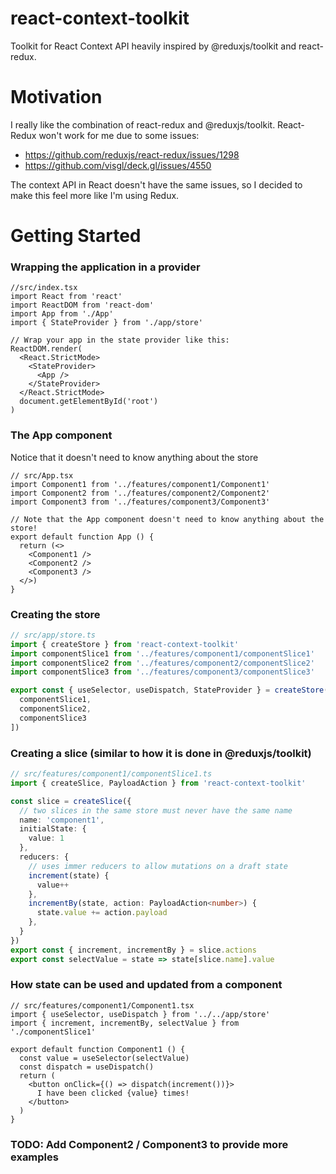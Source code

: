 # react-context-toolkit

Toolkit for React Context API heavily inspired by @reduxjs/toolkit and react-redux.

# Motivation
I really like the combination of react-redux and @reduxjs/toolkit. React-Redux won't work for me due to some issues:
- https://github.com/reduxjs/react-redux/issues/1298
- https://github.com/visgl/deck.gl/issues/4550

The context API in React doesn't have the same issues, so I decided to make this feel more like I'm using Redux.

# Getting Started
### Wrapping the application in a provider
```tsx
//src/index.tsx
import React from 'react'
import ReactDOM from 'react-dom'
import App from './App'
import { StateProvider } from './app/store'

// Wrap your app in the state provider like this:
ReactDOM.render(
  <React.StrictMode>
    <StateProvider>
      <App />
    </StateProvider>
  </React.StrictMode>
  document.getElementById('root')
)

```
### The App component
Notice that it doesn't need to know anything about the store
```tsx
// src/App.tsx
import Component1 from '../features/component1/Component1'
import Component2 from '../features/component2/Component2'
import Component3 from '../features/component3/Component3'

// Note that the App component doesn't need to know anything about the store!
export default function App () {
  return (<>
    <Component1 />
    <Component2 />
    <Component3 />
  </>)
}
```
### Creating the store
```ts
// src/app/store.ts
import { createStore } from 'react-context-toolkit'
import componentSlice1 from '../features/component1/componentSlice1'
import componentSlice2 from '../features/component2/componentSlice2'
import componentSlice3 from '../features/component3/componentSlice3'

export const { useSelector, useDispatch, StateProvider } = createStore([
  componentSlice1,
  componentSlice2,
  componentSlice3
])
```
### Creating a slice (similar to how it is done in @reduxjs/toolkit)
```ts
// src/features/component1/componentSlice1.ts
import { createSlice, PayloadAction } from 'react-context-toolkit'

const slice = createSlice({
  // two slices in the same store must never have the same name
  name: 'component1',
  initialState: {
    value: 1
  },
  reducers: {
    // uses immer reducers to allow mutations on a draft state
    increment(state) {
      value++
    },
    incrementBy(state, action: PayloadAction<number>) {
      state.value += action.payload
    },
  }
})
export const { increment, incrementBy } = slice.actions
export const selectValue = state => state[slice.name].value

```
### How state can be used and updated from a component
```tsx
// src/features/component1/Component1.tsx
import { useSelector, useDispatch } from '../../app/store'
import { increment, incrementBy, selectValue } from './componentSlice1'

export default function Component1 () {
  const value = useSelector(selectValue)
  const dispatch = useDispatch()
  return (
    <button onClick={() => dispatch(increment())}>
      I have been clicked {value} times!
    </button>
  )
}
```

### TODO: Add Component2 / Component3 to provide more examples
